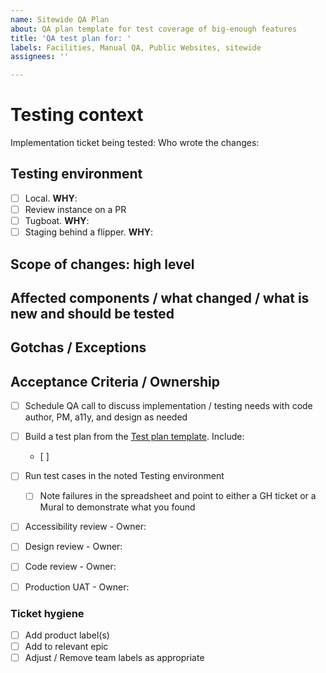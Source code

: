 ```yaml
---
name: Sitewide QA Plan
about: QA plan template for test coverage of big-enough features
title: 'QA test plan for: '
labels: Facilities, Manual QA, Public Websites, sitewide
assignees: ''

---
```


# Testing context

Implementation ticket being tested: 
Who wrote the changes:  

## Testing environment 
- [ ] Local. **WHY**: 
- [ ] Review instance on a PR
- [ ] Tugboat. **WHY**:
- [ ] Staging behind a flipper. **WHY**: 

## Scope of changes: high level


## Affected components / what changed / what is new and should be tested


## Gotchas / Exceptions


## Acceptance Criteria / Ownership
- [ ] Schedule QA call to discuss implementation / testing needs with code author, PM, a11y, and design as needed
- [ ] Build a test plan from the [Test plan template](https://docs.google.com/spreadsheets/d/10qA57ATiFCi4Tju_TzWPQAkSSCbr7F2oXbXn_lEzuS4/edit#gid=0). Include: 
   - [ ] 
- [ ] Run test cases in the noted Testing environment
    - [ ] Note failures in the spreadsheet and point to either a GH ticket or a Mural to demonstrate what you found
- [ ] Accessibility review - Owner: 
- [ ] Design review - Owner: 
- [ ] Code review - Owner: 
- [ ] Production UAT - Owner: 


### Ticket hygiene
- [ ] Add product label(s)
- [ ] Add to relevant epic
- [ ] Adjust / Remove team labels as appropriate
